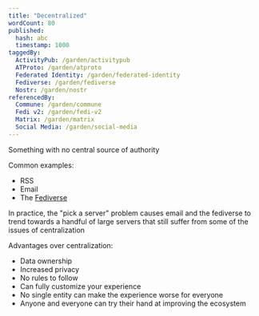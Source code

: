 ```yaml
---
title: "Decentralized"
wordCount: 80
published:
  hash: abc
  timestamp: 1000
taggedBy:
  ActivityPub: /garden/activitypub
  ATProto: /garden/atproto
  Federated Identity: /garden/federated-identity
  Fediverse: /garden/fediverse
  Nostr: /garden/nostr
referencedBy:
  Commune: /garden/commune
  Fedi v2: /garden/fedi-v2
  Matrix: /garden/matrix
  Social Media: /garden/social-media
---
```


Something with no central source of authority

Common examples:
- RSS
- Email
- The [Fediverse](/garden/fediverse)

In practice, the "pick a server" problem causes email and the fediverse to trend towards a handful of large servers that still suffer from some of the issues of centralization

Advantages over centralization:
- Data ownership
- Increased privacy
- No rules to follow
- Can fully customize your experience
- No single entity can make the experience worse for everyone
- Anyone and everyone can try their hand at improving the ecosystem